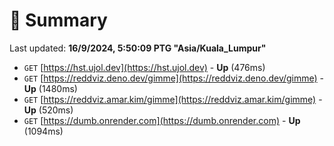 # 📖 Summary
Last updated: **16/9/2024, 5:50:09 PTG "Asia/Kuala_Lumpur"**

- `GET` [https://hst.ujol.dev](https://hst.ujol.dev) - **Up** (476ms)
- `GET` [https://reddviz.deno.dev/gimme](https://reddviz.deno.dev/gimme) - **Up** (1480ms)
- `GET` [https://reddviz.amar.kim/gimme](https://reddviz.amar.kim/gimme) - **Up** (520ms)
- `GET` [https://dumb.onrender.com](https://dumb.onrender.com) - **Up** (1094ms)
